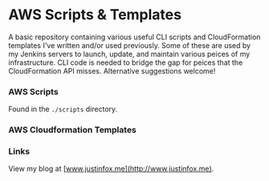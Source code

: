 AWS Scripts & Templates
=======================

A basic repository containing various useful CLI scripts and CloudFormation
templates I've written and/or used previously. Some of these are used
by my Jenkins servers to launch, update, and maintain various peices of my
infrastructure. CLI code is needed to bridge the gap for peices that the
CloudFormation API misses. Alternative suggestions welcome!

### AWS Scripts

Found in the `./scripts` directory.

### AWS Cloudformation Templates

### Links

View my blog at [www.justinfox.me](http://www.justinfox.me).

